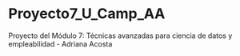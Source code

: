 # Proyecto7_U_Camp_AA
Proyecto del Módulo 7: Técnicas avanzadas para ciencia de datos y empleabilidad -  Adriana Acosta
